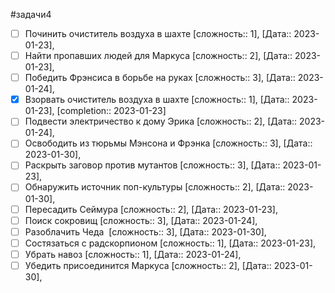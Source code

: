 #задачи4

- [ ] Починить очиститель воздуха в шахте  [сложность:: 1], [Дата:: 2023-01-23],
- [ ] Найти пропавших людей для Маркуса [сложность:: 2], [Дата:: 2023-01-23],
- [ ] Победить Фрэнсиса в борьбе на руках [сложность:: 3], [Дата:: 2023-01-24],
- [x] Взорвать очиститель воздуха в шахте [сложность:: 1], [Дата:: 2023-01-23], [completion:: 2023-01-23]
- [ ] Подвести электричество к дому Эрика [сложность:: 2], [Дата:: 2023-01-24],
- [ ] Освободить из тюрьмы Мэнсона и Фрэнка [сложность:: 3], [Дата:: 2023-01-30],
- [ ] Раскрыть заговор против мутантов [сложность:: 3], [Дата:: 2023-01-23],
- [ ] Обнаружить источник поп-культуры [сложность:: 2], [Дата:: 2023-01-30],
- [ ] Пересадить Сеймура [сложность:: 2], [Дата:: 2023-01-23],
- [ ] Поиск сокровищ [сложность:: 3], [Дата:: 2023-01-24],
- [ ] Разоблачить Чеда  [сложность:: 3], [Дата:: 2023-01-30],
- [ ] Состязаться с радскорпионом [сложность:: 1], [Дата:: 2023-01-23],
- [ ] Убрать навоз [сложность:: 1], [Дата:: 2023-01-24],
- [ ] Убедить присоединится Маркуса [сложность:: 2], [Дата:: 2023-01-30],